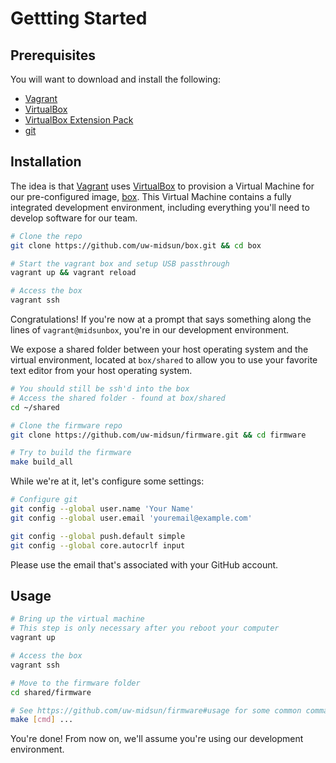 # Gettting Started

## Prerequisites

You will want to download and install the following:

* [Vagrant](https://www.vagrantup.com/downloads.html)
* [VirtualBox](https://www.virtualbox.org/wiki/Downloads)
* [VirtualBox Extension Pack](https://www.virtualbox.org/wiki/Downloads)
* [git](https://git-scm.com/downloads)

## Installation

The idea is that [Vagrant](https://www.vagrantup.com) uses [VirtualBox](https://www.virtualbox.org) to provision a Virtual Machine for our pre-configured image, [box](https://github.com/uw-midsun/box). This Virtual Machine contains a fully integrated development environment, including everything you'll need to develop software for our team.

```bash
# Clone the repo
git clone https://github.com/uw-midsun/box.git && cd box

# Start the vagrant box and setup USB passthrough
vagrant up && vagrant reload

# Access the box
vagrant ssh
```

Congratulations! If you're now at a prompt that says something along the lines of `vagrant@midsunbox`, you're in our development environment.

We expose a shared folder between your host operating system and the virtual environment, located at `box/shared` to allow you to use your favorite text editor from your host operating system.

```bash
# You should still be ssh'd into the box
# Access the shared folder - found at box/shared
cd ~/shared

# Clone the firmware repo
git clone https://github.com/uw-midsun/firmware.git && cd firmware

# Try to build the firmware
make build_all
```

While we're at it, let's configure some settings:

```bash
# Configure git
git config --global user.name 'Your Name'
git config --global user.email 'youremail@example.com'

git config --global push.default simple
git config --global core.autocrlf input
```

Please use the email that's associated with your GitHub account.

## Usage

```bash
# Bring up the virtual machine
# This step is only necessary after you reboot your computer
vagrant up

# Access the box
vagrant ssh

# Move to the firmware folder
cd shared/firmware

# See https://github.com/uw-midsun/firmware#usage for some common commands
make [cmd] ...
```

You're done! From now on, we'll assume you're using our development environment.
